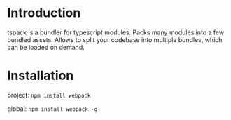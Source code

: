 # Introduction

tspack is a bundler for typescript modules. Packs many modules into a few bundled assets. Allows to split your codebase into multiple bundles, which can be loaded on demand.


# Installation

project:
`npm install webpack`

global:
`npm install webpack -g`
